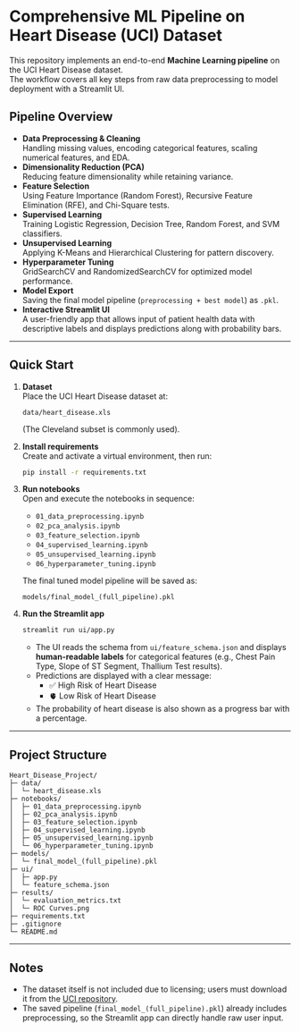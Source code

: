 # Comprehensive ML Pipeline on Heart Disease (UCI) Dataset

This repository implements an end-to-end **Machine Learning pipeline** on the UCI Heart Disease dataset.  
The workflow covers all key steps from raw data preprocessing to model deployment with a Streamlit UI.

## Pipeline Overview
- **Data Preprocessing & Cleaning**  
  Handling missing values, encoding categorical features, scaling numerical features, and EDA.
- **Dimensionality Reduction (PCA)**  
  Reducing feature dimensionality while retaining variance.
- **Feature Selection**  
  Using Feature Importance (Random Forest), Recursive Feature Elimination (RFE), and Chi-Square tests.
- **Supervised Learning**  
  Training Logistic Regression, Decision Tree, Random Forest, and SVM classifiers.
- **Unsupervised Learning**  
  Applying K-Means and Hierarchical Clustering for pattern discovery.
- **Hyperparameter Tuning**  
  GridSearchCV and RandomizedSearchCV for optimized model performance.
- **Model Export**  
  Saving the final model pipeline (`preprocessing + best model`) as `.pkl`.
- **Interactive Streamlit UI**  
  A user-friendly app that allows input of patient health data with descriptive labels and displays predictions along with probability bars.

---

## Quick Start

1. **Dataset**  
   Place the UCI Heart Disease dataset at:
   ```
   data/heart_disease.xls
   ```
   (The Cleveland subset is commonly used).

2. **Install requirements**  
   Create and activate a virtual environment, then run:
   ```bash
   pip install -r requirements.txt
   ```

3. **Run notebooks**  
   Open and execute the notebooks in sequence:
   - `01_data_preprocessing.ipynb`
   - `02_pca_analysis.ipynb`
   - `03_feature_selection.ipynb`
   - `04_supervised_learning.ipynb`
   - `05_unsupervised_learning.ipynb`
   - `06_hyperparameter_tuning.ipynb`

   The final tuned model pipeline will be saved as:
   ```
   models/final_model_(full_pipeline).pkl
   ```

4. **Run the Streamlit app**
   ```bash
   streamlit run ui/app.py
   ```

   - The UI reads the schema from `ui/feature_schema.json` and displays **human-readable labels** for categorical features (e.g., Chest Pain Type, Slope of ST Segment, Thallium Test results).  
   - Predictions are displayed with a clear message:
     - ✅ High Risk of Heart Disease  
     - 🫀 Low Risk of Heart Disease  
   - The probability of heart disease is also shown as a progress bar with a percentage.

---

## Project Structure
```
Heart_Disease_Project/
├─ data/
│  └─ heart_disease.xls
├─ notebooks/
│  ├─ 01_data_preprocessing.ipynb
│  ├─ 02_pca_analysis.ipynb
│  ├─ 03_feature_selection.ipynb
│  ├─ 04_supervised_learning.ipynb
│  ├─ 05_unsupervised_learning.ipynb
│  └─ 06_hyperparameter_tuning.ipynb
├─ models/
│  └─ final_model_(full_pipeline).pkl
├─ ui/
│  ├─ app.py
│  └─ feature_schema.json
├─ results/
│  └─ evaluation_metrics.txt
│  └─ ROC Curves.png
├─ requirements.txt
├─ .gitignore
└─ README.md
```

---

## Notes
- The dataset itself is not included due to licensing; users must download it from the [UCI repository](https://archive.ics.uci.edu/ml/datasets/heart+Disease).
- The saved pipeline (`final_model_(full_pipeline).pkl`) already includes preprocessing, so the Streamlit app can directly handle raw user input.  
